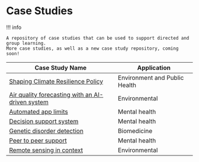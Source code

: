# Case Studies

!!! info

    A repository of case studies that can be used to support directed and group learning.
    More case studies, as well as a new case study repository, coming soon!

| Case Study Name      | Application                          |
| ----------- | ------------------------------------ |
| [Shaping Climate Resilience Policy](https://github.com/alan-turing-institute/turing-commons/blob/resources/resources/case-studies/climate-resilience.pdf) | Environment and Public Health | 
| [Air quality forecasting with an AI-driven system](https://github.com/alan-turing-institute/turing-commons/blob/resources/resources/case-studies/air-quality.pdf)      | Environmental  |
| [Automated app limits](https://github.com/alan-turing-institute/turing-commons/blob/resources/resources/case-studies/automated-limits.pdf)    | Mental health |
| [Decision support system](https://github.com/alan-turing-institute/turing-commons/blob/resources/resources/case-studies/decision-support.pdf)    | Mental health |
| [Genetic disorder detection](https://github.com/alan-turing-institute/turing-commons/blob/resources/resources/case-studies/genetic-disorder.pdf)    | Biomedicine |
| [Peer to peer support](https://github.com/alan-turing-institute/turing-commons/blob/resources/resources/case-studies/peer-to-peer.pdf)   | Mental health |
| [Remote sensing in context](https://github.com/alan-turing-institute/turing-commons/blob/resources/resources/case-studies/remote-sensing.pdf)       | Environmental |
